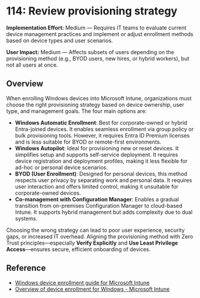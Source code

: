 # 114: Review provisioning strategy

**Implementation Effort:** Medium — Requires IT teams to evaluate current device management practices and implement or adjust enrollment methods based on device types and user scenarios.

**User Impact:** Medium — Affects subsets of users depending on the provisioning method (e.g., BYOD users, new hires, or hybrid workers), but not all users at once.

## Overview

When enrolling Windows devices into Microsoft Intune, organizations must choose the right provisioning strategy based on device ownership, user type, and management goals. The four main options are:

- **Windows Automatic Enrollment**: Best for corporate-owned or hybrid Entra-joined devices. It enables seamless enrollment via group policy or bulk provisioning tools. However, it requires Entra ID Premium licenses and is less suitable for BYOD or remote-first environments.
- **Windows Autopilot**: Ideal for provisioning new or reset devices. It simplifies setup and supports self-service deployment. It requires device registration and deployment profiles, making it less flexible for ad-hoc or personal device scenarios.
- **BYOD (User Enrollment)**: Designed for personal devices, this method respects user privacy by separating work and personal data. It requires user interaction and offers limited control, making it unsuitable for corporate-owned devices.
- **Co-management with Configuration Manager**: Enables a gradual transition from on-premises Configuration Manager to cloud-based Intune. It supports hybrid management but adds complexity due to dual systems.

Choosing the wrong strategy can lead to poor user experience, security gaps, or increased IT overhead. Aligning the provisioning method with Zero Trust principles—especially **Verify Explicitly** and **Use Least Privilege Access**—ensures secure, efficient onboarding of devices.

## Reference

* [Windows device enrollment guide for Microsoft Intune](https://learn.microsoft.com/en-us/mem/intune/fundamentals/deployment-guide-enrollment-windows)
* [Overview of device enrollment for Windows - Microsoft Intune](https://learn.microsoft.com/en-us/mem/intune/user-help/device-enrollment-overview-windows)